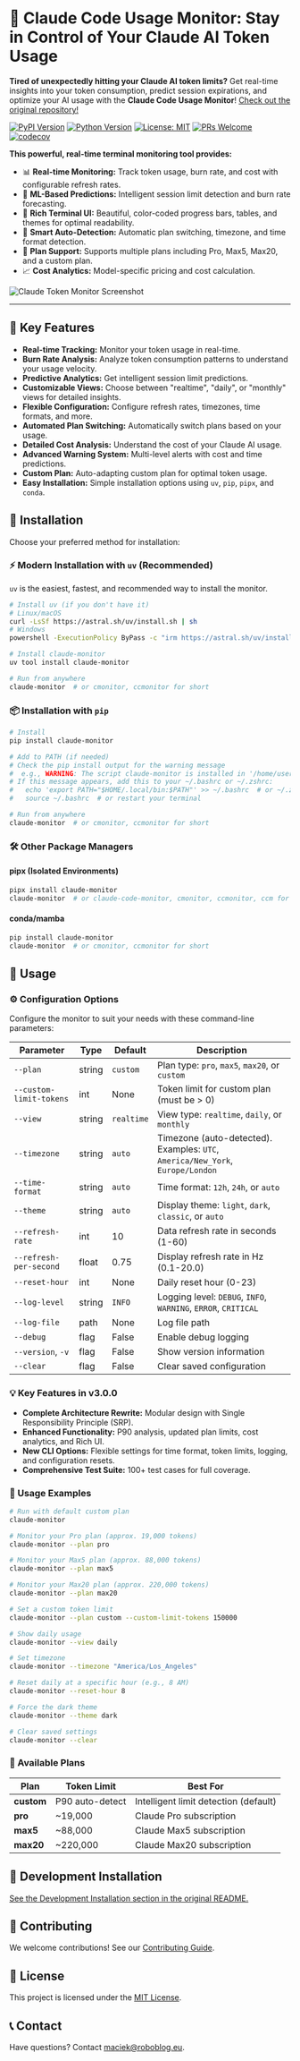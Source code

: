 # 🚀 Claude Code Usage Monitor: Stay in Control of Your Claude AI Token Usage

**Tired of unexpectedly hitting your Claude AI token limits?**  Get real-time insights into your token consumption, predict session expirations, and optimize your AI usage with the **Claude Code Usage Monitor**! [Check out the original repository!](https://github.com/Maciek-roboblog/Claude-Code-Usage-Monitor)

[![PyPI Version](https://img.shields.io/pypi/v/claude-monitor.svg)](https://pypi.org/project/claude-monitor/)
[![Python Version](https://img.shields.io/badge/python-3.9+-blue.svg)](https://python.org)
[![License: MIT](https://img.shields.io/badge/License-MIT-yellow.svg)](https://opensource.org/licenses/MIT)
[![PRs Welcome](https://img.shields.io/badge/PRs-welcome-brightgreen.svg)](http://makeapullrequest.com)
[![codecov](https://codecov.io/gh/Maciek-roboblog/Claude-Code-Usage-Monitor/branch/main/graph/badge.svg)](https://codecov.io/gh/Maciek-roboblog/Claude-Code-Usage-Monitor)

**This powerful, real-time terminal monitoring tool provides:**

*   📊 **Real-time Monitoring:** Track token usage, burn rate, and cost with configurable refresh rates.
*   🔮 **ML-Based Predictions:**  Intelligent session limit detection and burn rate forecasting.
*   🎨 **Rich Terminal UI:**  Beautiful, color-coded progress bars, tables, and themes for optimal readability.
*   🤖 **Smart Auto-Detection:** Automatic plan switching, timezone, and time format detection.
*   💼 **Plan Support:** Supports multiple plans including Pro, Max5, Max20, and a custom plan.
*   📈 **Cost Analytics:** Model-specific pricing and cost calculation.

![Claude Token Monitor Screenshot](https://raw.githubusercontent.com/Maciek-roboblog/Claude-Code-Usage-Monitor/main/doc/scnew.png)

---

## 🔑 Key Features

*   **Real-time Tracking:** Monitor your token usage in real-time.
*   **Burn Rate Analysis:** Analyze token consumption patterns to understand your usage velocity.
*   **Predictive Analytics:** Get intelligent session limit predictions.
*   **Customizable Views:** Choose between "realtime", "daily", or "monthly" views for detailed insights.
*   **Flexible Configuration:** Configure refresh rates, timezones, time formats, and more.
*   **Automated Plan Switching:** Automatically switch plans based on your usage.
*   **Detailed Cost Analysis:** Understand the cost of your Claude AI usage.
*   **Advanced Warning System:** Multi-level alerts with cost and time predictions.
*   **Custom Plan:** Auto-adapting custom plan for optimal token usage.
*   **Easy Installation:** Simple installation options using `uv`, `pip`, `pipx`, and `conda`.

## 🚀 Installation

Choose your preferred method for installation:

### ⚡ Modern Installation with `uv` (Recommended)

`uv` is the easiest, fastest, and recommended way to install the monitor.

```bash
# Install uv (if you don't have it)
# Linux/macOS
curl -LsSf https://astral.sh/uv/install.sh | sh
# Windows
powershell -ExecutionPolicy ByPass -c "irm https://astral.sh/uv/install.ps1 | iex"

# Install claude-monitor
uv tool install claude-monitor

# Run from anywhere
claude-monitor  # or cmonitor, ccmonitor for short
```

### 📦 Installation with `pip`

```bash
# Install
pip install claude-monitor

# Add to PATH (if needed)
# Check the pip install output for the warning message
#  e.g., WARNING: The script claude-monitor is installed in '/home/username/.local/bin' which is not on PATH
# If this message appears, add this to your ~/.bashrc or ~/.zshrc:
#   echo 'export PATH="$HOME/.local/bin:$PATH"' >> ~/.bashrc  # or ~/.zshrc
#   source ~/.bashrc  # or restart your terminal

# Run from anywhere
claude-monitor  # or cmonitor, ccmonitor for short
```

### 🛠️ Other Package Managers

#### pipx (Isolated Environments)

```bash
pipx install claude-monitor
claude-monitor  # or claude-code-monitor, cmonitor, ccmonitor, ccm for short
```

#### conda/mamba

```bash
pip install claude-monitor
claude-monitor  # or cmonitor, ccmonitor for short
```

## 📖 Usage

### ⚙️ Configuration Options

Configure the monitor to suit your needs with these command-line parameters:

| Parameter              | Type    | Default | Description                                                                                   |
| ---------------------- | ------- | ------- | --------------------------------------------------------------------------------------------- |
| `--plan`               | string  | `custom` | Plan type: `pro`, `max5`, `max20`, or `custom`                                                 |
| `--custom-limit-tokens` | int     | None    | Token limit for custom plan (must be > 0)                                                     |
| `--view`               | string  | `realtime` | View type: `realtime`, `daily`, or `monthly`                                                  |
| `--timezone`           | string  | `auto`  | Timezone (auto-detected). Examples: `UTC`, `America/New_York`, `Europe/London`                  |
| `--time-format`        | string  | `auto`  | Time format: `12h`, `24h`, or `auto`                                                           |
| `--theme`              | string  | `auto`  | Display theme: `light`, `dark`, `classic`, or `auto`                                             |
| `--refresh-rate`       | int     | 10      | Data refresh rate in seconds (1-60)                                                             |
| `--refresh-per-second` | float   | 0.75    | Display refresh rate in Hz (0.1-20.0)                                                           |
| `--reset-hour`         | int     | None    | Daily reset hour (0-23)                                                                         |
| `--log-level`          | string  | `INFO`  | Logging level: `DEBUG`, `INFO`, `WARNING`, `ERROR`, `CRITICAL`                                  |
| `--log-file`           | path    | None    | Log file path                                                                                 |
| `--debug`              | flag    | False   | Enable debug logging                                                                          |
| `--version`, `-v`      | flag    | False   | Show version information                                                                     |
| `--clear`              | flag    | False   | Clear saved configuration                                                                     |

### 💡 Key Features in v3.0.0

*   **Complete Architecture Rewrite:** Modular design with Single Responsibility Principle (SRP).
*   **Enhanced Functionality:**  P90 analysis, updated plan limits, cost analytics, and Rich UI.
*   **New CLI Options:**  Flexible settings for time format, token limits, logging, and configuration resets.
*   **Comprehensive Test Suite:** 100+ test cases for full coverage.

### 🚀 Usage Examples

```bash
# Run with default custom plan
claude-monitor

# Monitor your Pro plan (approx. 19,000 tokens)
claude-monitor --plan pro

# Monitor your Max5 plan (approx. 88,000 tokens)
claude-monitor --plan max5

# Monitor your Max20 plan (approx. 220,000 tokens)
claude-monitor --plan max20

# Set a custom token limit
claude-monitor --plan custom --custom-limit-tokens 150000

# Show daily usage
claude-monitor --view daily

# Set timezone
claude-monitor --timezone "America/Los_Angeles"

# Reset daily at a specific hour (e.g., 8 AM)
claude-monitor --reset-hour 8

# Force the dark theme
claude-monitor --theme dark

# Clear saved settings
claude-monitor --clear
```

### 🔄 Available Plans

| Plan        | Token Limit     | Best For                      |
| ----------- | --------------- | ----------------------------- |
| **custom**  | P90 auto-detect | Intelligent limit detection (default) |
| **pro**     | ~19,000         | Claude Pro subscription     |
| **max5**    | ~88,000         | Claude Max5 subscription     |
| **max20**   | ~220,000        | Claude Max20 subscription    |

## 🔧 Development Installation

[See the Development Installation section in the original README.](https://github.com/Maciek-roboblog/Claude-Code-Usage-Monitor#-development-installation)

## 🤝 Contributing

We welcome contributions!  See our [Contributing Guide](CONTRIBUTING.md).

## 📝 License

This project is licensed under the [MIT License](LICENSE).

## 📞 Contact

Have questions?  Contact [maciek@roboblog.eu](mailto:maciek@roboblog.eu).